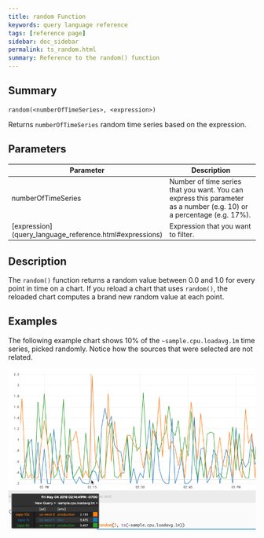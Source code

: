 ```yaml
---
title: random Function
keywords: query language reference
tags: [reference page]
sidebar: doc_sidebar
permalink: ts_random.html
summary: Reference to the random() function
---
```

## Summary
```
random(<numberOfTimeSeries>, <expression>)
```
Returns `numberOfTimeSeries` random time series based on the expression.

## Parameters
<table>
<tbody>
<thead>
<tr><th width="20%">Parameter</th><th width="80%">Description</th></tr>
</thead>
<tr>
<td>numberOfTimeSeries</td>
<td>Number of time series that you want. You can express this parameter as a number (e.g. 10) or a percentage (e.g. 17%). </td></tr>
<tr>
<td markdown="span"> [expression](query_language_reference.html#expressions)</td>
<td>Expression that you want to filter.</td>
</tr>
</tbody>
</table>

## Description

The `random()` function returns a random value between 0.0 and 1.0 for every point in time on a chart. If you reload a chart that uses `random()`, the reloaded chart computes a brand new random value at each point.

## Examples

The following example chart shows 10% of the `~sample.cpu.loadavg.1m` time series, picked randomly. Notice how the sources that were selected are not related.

![random](images/ts_random.png)
